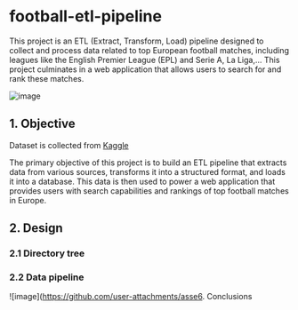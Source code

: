 # football-etl-pipeline


This project is an ETL (Extract, Transform, Load) pipeline designed to collect and process data related to top European football matches, including leagues like the English Premier League (EPL) and Serie A, La Liga,… This project culminates in a web application that allows users to search for and rank these matches.

![image](https://github.com/user-attachments/assets/42cba9bf-5814-4e78-bf41-a2f0998f04c7)



## 1. Objective
Dataset is collected from [Kaggle](http://www.kaggle.com/datasets/technika148/football-database)

The primary objective of this project is to build an ETL pipeline that extracts data from various sources, transforms it into a structured format, and loads it into a database. This data is then used to power a web application that provides users with search capabilities and rankings of top football matches in Europe.

## 2. Design


### 2.1 Directory tree

### 2.2 Data pipeline
![image](https://github.com/user-attachments/asse6. Conclusions
